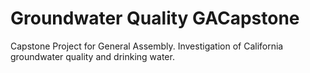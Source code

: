 # Groundwater Quality GACapstone
Capstone Project for General Assembly. Investigation of California groundwater quality and drinking water.
